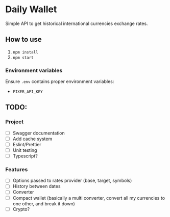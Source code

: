# Daily Wallet
Simple API to get historical international currencies exchange rates.

## How to use
1. `npm install`
2. `npm start`

### Environment variables
Ensure `.env` contains proper environment variables:
- `FIXER_API_KEY`

## TODO:

### Project
- [ ] Swagger documentation
- [ ] Add cache system
- [ ] Eslint/Prettier
- [ ] Unit testing
- [ ] Typescript?

### Features
- [ ] Options passed to rates provider (base, target, symbols)
- [ ] History between dates
- [ ] Converter
- [ ] Compact wallet (basically a multi converter, convert all my currencies to one other, and break it down)
- [ ] Crypto?